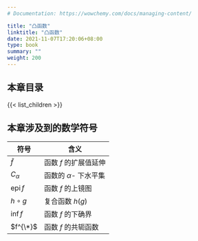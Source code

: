 ```yaml
---
# Documentation: https://wowchemy.com/docs/managing-content/

title: "凸函数"
linktitle: "凸函数"
date: 2021-11-07T17:20:06+08:00
type: book
summary: ""
weight: 200
---
```


<!--more-->

## 本章目录

{{< list_children >}}

## 本章涉及到的数学符号

| 符号                   | 含义                      |
| ---------------------- | ------------------------- |
| $\tilde{f}$            | 函数 $f$ 的扩展值延伸     |
| $C_\alpha$             | 函数的 $\alpha$- 下水平集 |
| $\operatorname{epi} f$ | 函数 $f$ 的上镜图         |
| $h \circ g$            | 复合函数 $h(g)$           |
| $\inf f$               | 函数 $f$ 的下确界         |
| $f^{\*}$               | 函数 $f$ 的共轭函数       |

